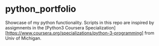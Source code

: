 # python_portfolio
Showcase of my python functionality.
Scripts in this repo are inspired by assigmnents in the [Python3 Coursera Specialization][https://www.coursera.org/specializations/python-3-programming] from Univ of Michigan. 
